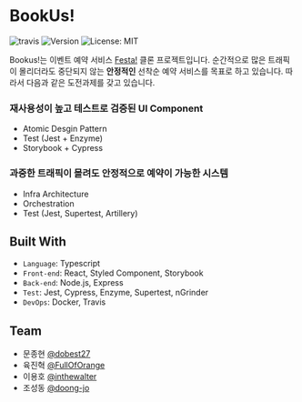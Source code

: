 <h1>BookUs!</h1>
<p>
    <img alt="travis" src="https://api.travis-ci.org/connect-foundation/2019-12.svg?branch=master" />
    <img alt="Version" src="https://img.shields.io/badge/version-0.0.1-blue.svg?cacheSeconds=2592000" />
    <img alt="License: MIT" src="https://img.shields.io/badge/License-MIT-yellow.svg" />
</p>

Bookus!는 이벤트 예약 서비스 [Festa!](https://festa.io/) 클론 프로젝트입니다. 순간적으로 많은 트래픽이 몰리더라도 중단되지 않는 **안정적인** 선착순 예약 서비스를 목표로 하고 있습니다. 따라서 다음과 같은 도전과제를 갖고 있습니다.

### 재사용성이 높고 테스트로 검증된 UI Component
- Atomic Desgin Pattern
- Test (Jest + Enzyme)
- Storybook + Cypress


### 과중한 트래픽이 몰려도 안정적으로 예약이 가능한 시스템
- Infra Architecture
- Orchestration
- Test (Jest, Supertest, Artillery)

## Built With
- `Language`: Typescript
- `Front-end`: React, Styled Component, Storybook
- `Back-end`: Node.js, Express
- `Test`: Jest, Cypress, Enzyme, Supertest, nGrinder
- `DevOps`: Docker, Travis

## Team
- 문종현 [@dobest27](https://github.com/dobest27)
- 육진혁 [@FullOfOrange](https://github.com/FullOfOrange)
- 이용호 [@inthewalter](https://github.com/inthewalter)
- 조성동 [@doong-jo](https://github.com/doong-jo)
